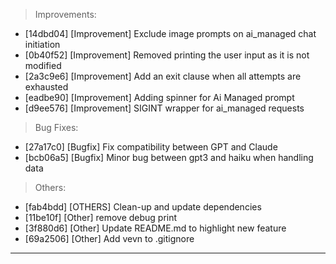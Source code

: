 > Improvements:
- [14dbd04] [Improvement] Exclude image prompts on ai_managed chat initiation
- [0b40f52] [Improvement] Removed printing the user input as it is not modified
- [2a3c9e6] [Improvement] Add an exit clause when all attempts are exhausted
- [eadbe90] [Improvement] Adding spinner for Ai Managed prompt
- [d9ee576] [Improvement] SIGINT wrapper for ai_managed requests

> Bug Fixes:
- [27a17c0] [Bugfix] Fix compatibility between GPT and Claude
- [bcb06a5] [Bugfix] Minor bug between gpt3 and haiku when handling data

> Others:
- [fab4bdd] [OTHERS] Clean-up and update dependencies
- [11be10f] [Other] remove debug print
- [3f880d6] [Other] Update README.md to highlight new feature
- [69a2506] [Other] Add vevn to .gitignore


---
